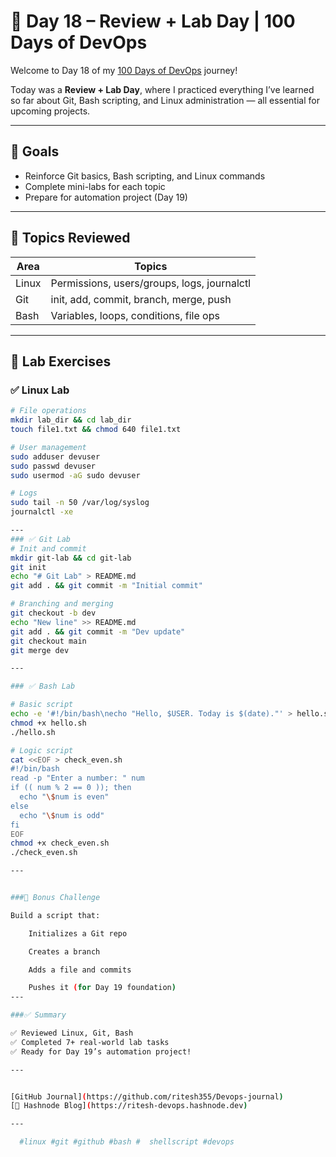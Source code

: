 # 🔁 Day 18 – Review + Lab Day | 100 Days of DevOps

Welcome to Day 18 of my [100 Days of DevOps](https://github.com/ritesh355/Devops-journal) journey!

Today was a **Review + Lab Day**, where I practiced everything I’ve learned so far about Git, Bash scripting, and Linux administration — all essential for upcoming projects.

---

## 🎯 Goals

- Reinforce Git basics, Bash scripting, and Linux commands  
- Complete mini-labs for each topic  
- Prepare for automation project (Day 19)

---

## 🧠 Topics Reviewed

| Area     | Topics                                   |
|----------|-------------------------------------------|
| Linux    | Permissions, users/groups, logs, journalctl |
| Git      | init, add, commit, branch, merge, push    |
| Bash     | Variables, loops, conditions, file ops     |

---

## 🧪 Lab Exercises

### ✅ Linux Lab

```bash
# File operations
mkdir lab_dir && cd lab_dir
touch file1.txt && chmod 640 file1.txt

# User management
sudo adduser devuser
sudo passwd devuser
sudo usermod -aG sudo devuser

# Logs
sudo tail -n 50 /var/log/syslog
journalctl -xe

---
### ✅ Git Lab
# Init and commit
mkdir git-lab && cd git-lab
git init
echo "# Git Lab" > README.md
git add . && git commit -m "Initial commit"

# Branching and merging
git checkout -b dev
echo "New line" >> README.md
git add . && git commit -m "Dev update"
git checkout main
git merge dev

---

### ✅ Bash Lab

# Basic script
echo -e '#!/bin/bash\necho "Hello, $USER. Today is $(date)."' > hello.sh
chmod +x hello.sh
./hello.sh

# Logic script
cat <<EOF > check_even.sh
#!/bin/bash
read -p "Enter a number: " num
if (( num % 2 == 0 )); then
  echo "\$num is even"
else
  echo "\$num is odd"
fi
EOF
chmod +x check_even.sh
./check_even.sh

---


###🎯 Bonus Challenge

Build a script that:

    Initializes a Git repo

    Creates a branch

    Adds a file and commits

    Pushes it (for Day 19 foundation)
---

###✅ Summary

✅ Reviewed Linux, Git, Bash
✅ Completed 7+ real-world lab tasks
✅ Ready for Day 19’s automation project!

---


[GitHub Journal](https://github.com/ritesh355/Devops-journal)
[📝 Hashnode Blog](https://ritesh-devops.hashnode.dev)

---

  #linux #git #github #bash #  shellscript #devops






